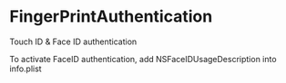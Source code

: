 # FingerPrintAuthentication
Touch ID & Face ID authentication

To activate FaceID authentication, add NSFaceIDUsageDescription into info.plist
